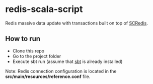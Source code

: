 redis-scala-script
==================

Redis massive data update with transactions built on top of [SCRedis](https://github.com/Livestream/scredis).

## How to run
* Clone this repo
* Go to the project folder
* Execute sbt run (assume that [sbt](http://www.scala-sbt.org/release/tutorial/Installing-sbt-on-Linux.html) is already installed)

Note: Redis connection configuration is located in the **src/main/resources/reference.conf** file.
